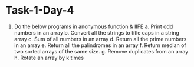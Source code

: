 # Task-1-Day-4
1. Do the below programs in anonymous function & IIFE
  a. Print odd numbers in an array
  b. Convert all the strings to title caps in a string array
  c. Sum of all numbers in an array
  d. Return all the prime numbers in an array
  e. Return all the palindromes in an array
  f. Return median of two sorted arrays of the same size.
  g. Remove duplicates from an array
  h. Rotate an array by k times
